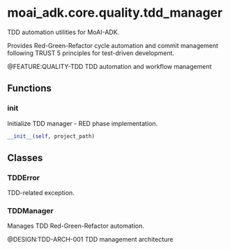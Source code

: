 # moai_adk.core.quality.tdd_manager

TDD automation utilities for MoAI-ADK.

Provides Red-Green-Refactor cycle automation and commit management
following TRUST 5 principles for test-driven development.

@FEATURE:QUALITY-TDD TDD automation and workflow management

## Functions

### __init__

Initialize TDD manager - RED phase implementation.

```python
__init__(self, project_path)
```

## Classes

### TDDError

TDD-related exception.

### TDDManager

Manages TDD Red-Green-Refactor automation.

@DESIGN:TDD-ARCH-001 TDD management architecture
